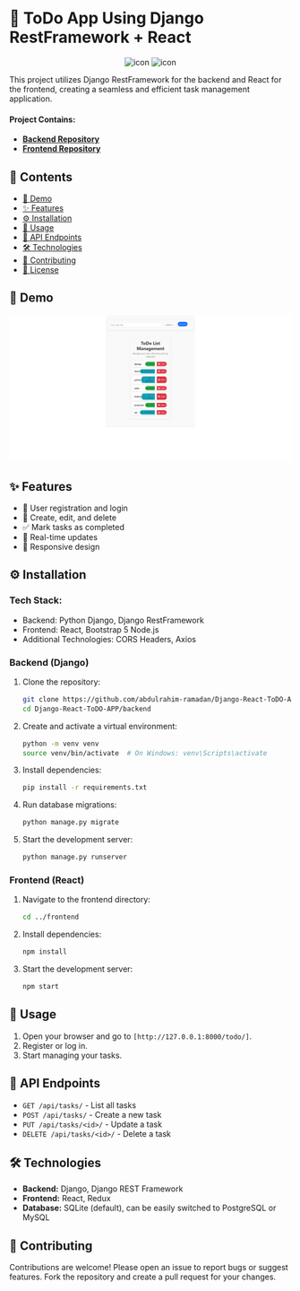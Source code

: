 # 📝 ToDo App Using Django RestFramework + React


<p align="center">
  <img src="https://techstack-generator.vercel.app/react-icon.svg" alt="icon" width="80" height="80" />
  <img src="https://techstack-generator.vercel.app/django-icon.svg" alt="icon" width="80" height="80" />
</p>


This project utilizes Django RestFramework for the backend and React for the frontend, creating a seamless and efficient task management application.

#### Project Contains:

- **[Backend Repository](https://github.com/abdulrahim-ramadan/Django-React-ToDO-APP/tree/main/backend)**
- **[Frontend Repository](https://github.com/abdulrahim-ramadan/Django-React-ToDO-APP/tree/main/frontend)**

## 📑 Contents
- [📸 Demo](#demo)
- [✨ Features](#features)
- [⚙️ Installation](#installation)
- [🚀 Usage](#usage)
- [🔌 API Endpoints](#api-endpoints)
- [🛠️ Technologies](#technologies)
- [🤝 Contributing](#contributing)
- [📄 License](#license)

## 📸 Demo
![project demo](screenshot.png)

## ✨ Features
- 🔐 User registration and login
- 📝 Create, edit, and delete 
- ✅ Mark tasks as completed
- 🔄 Real-time updates
- 📱 Responsive design

## ⚙️ Installation

### Tech Stack:
- Backend: Python Django, Django RestFramework
- Frontend: React, Bootstrap 5 Node.js
- Additional Technologies: CORS Headers, Axios

### Backend (Django)
1. Clone the repository:
    ```sh
    git clone https://github.com/abdulrahim-ramadan/Django-React-ToDO-APP.git
    cd Django-React-ToDO-APP/backend
    ```
2. Create and activate a virtual environment:
    ```sh
    python -m venv venv
    source venv/bin/activate  # On Windows: venv\Scripts\activate
    ```
3. Install dependencies:
    ```sh
    pip install -r requirements.txt
    ```
4. Run database migrations:
    ```sh
    python manage.py migrate
    ```
5. Start the development server:
    ```sh
    python manage.py runserver
    ```

### Frontend (React)
1. Navigate to the frontend directory:
    ```sh
    cd ../frontend
    ```
2. Install dependencies:
    ```sh
    npm install
    ```
3. Start the development server:
    ```sh
    npm start
    ```

## 🚀 Usage
1. Open your browser and go to `[http://127.0.0.1:8000/todo/]`.
2. Register or log in.
3. Start managing your tasks.

## 🔌 API Endpoints
- `GET /api/tasks/` - List all tasks
- `POST /api/tasks/` - Create a new task
- `PUT /api/tasks/<id>/` - Update a task
- `DELETE /api/tasks/<id>/` - Delete a task

## 🛠️ Technologies
- **Backend:** Django, Django REST Framework
- **Frontend:** React, Redux
- **Database:** SQLite (default), can be easily switched to PostgreSQL or MySQL

## 🤝 Contributing
Contributions are welcome! Please open an issue to report bugs or suggest features. Fork the repository and create a pull request for your changes.
